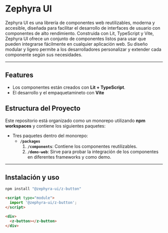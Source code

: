 # **Zephyra UI**

Zephyra UI es una librería de componentes web reutilizables, moderna y accesible, diseñada para facilitar el desarrollo de interfaces de usuario con componentes de alto rendimiento. Construida con Lit, TypeScript y Vite, Zephyra UI ofrece un conjunto de componentes listos para usar que pueden integrarse fácilmente en cualquier aplicación web. Su diseño modular y ligero permite a los desarrolladores personalizar y extender cada componente según sus necesidades.

---

## Features

- Los componentes están creados con **Lit + TypeScript**.
- El desarrollo y el empaquetamineto con **Vite**

## Estructura del Proyecto

Este repositorio está organizado como un monorepo utilizando **npm workspaces** y contiene los siguientes paquetes:

- Tres paquetes dentro del monorepo:
  - **`/packages`**
    1. **`/components`**: Contiene los componentes reutilizables.
    2. **`/demo-web`**: Sirve para probar la integración de los componentes en diferentes frameworks y como demo.

---

## Instalación y uso

```bash
npm install "@zephyra-ui/z-button"
```

```html
<script type="module">
  import '@zephyra-ui/z-button';
</script>

<div>
  <z-button></z-button>
</div>
```
